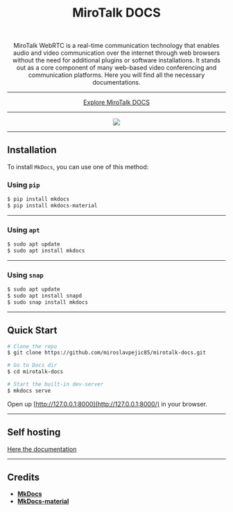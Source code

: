 <h1 align="center">MiroTalk DOCS</h1>

<br />

<p align="center">MiroTalk WebRTC is a real-time communication technology that enables audio and video communication over the internet through web browsers without the need for additional plugins or software installations. It stands out as a core component of many web-based video conferencing and communication platforms. Here you will find all the necessary documentations.</p>

<hr />

<p align="center">
    <a href="https://docs.mirotalk.com">Explore MiroTalk DOCS</a>
</p>

<hr />

<p align="center">
    <a href="https://docs.mirotalk.com"><img src="docs/images/mirotalk.gif"></a>
</p>

<hr />

## Installation

To install `MkDocs`, you can use one of this method:

### Using `pip`

```bash
$ pip install mkdocs
$ pip install mkdocs-material
```

---

### Using `apt`

```bash
$ sudo apt update
$ sudo apt install mkdocs
```

---

### Using `snap`

```bash
$ sudo apt update
$ sudo apt install snapd
$ sudo snap install mkdocs
```

---

## Quick Start

```bash
# Clone the repo
$ git clone https://github.com/miroslavpejic85/mirotalk-docs.git

# Go to Docs dir
$ cd mirotalk-docs

# Start the built-in dev-server
$ mkdocs serve
```

Open up [http://127.0.0.1:8000](http://127.0.0.1:8000/) in your browser.

---

## Self hosting

[Here the documentation](./docs/docs/self-hosting.md)

---

## Credits

- **[MkDocs](https://github.com/mkdocs/mkdocs)**
- **[MkDocs-material](https://github.com/squidfunk/mkdocs-material)**
